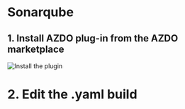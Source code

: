 # Sonarqube

## 1. Install AZDO plug-in from the AZDO marketplace

![Install the plugin](./images/install.png)

# 2. Edit the .yaml build
